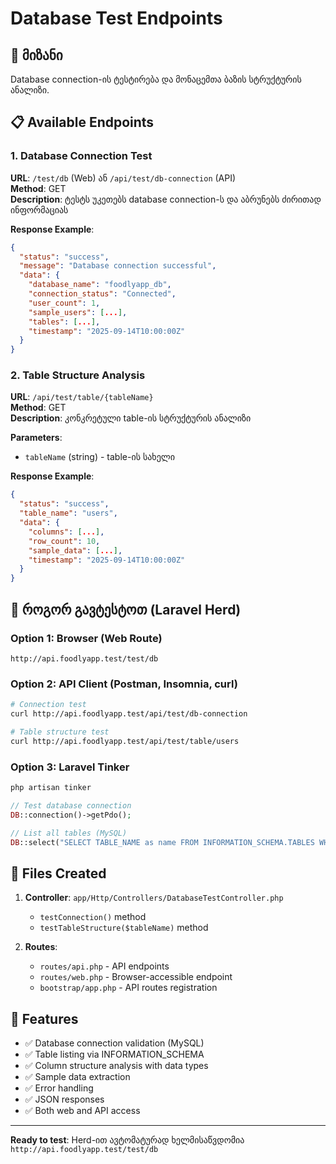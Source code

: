 # Database Test Endpoints

## 🎯 მიზანი
Database connection-ის ტესტირება და მონაცემთა ბაზის სტრუქტურის ანალიზი.

## 📋 Available Endpoints

### 1. Database Connection Test
**URL**: `/test/db` (Web) ან `/api/test/db-connection` (API)  
**Method**: GET  
**Description**: ტესტს უკეთებს database connection-ს და აბრუნებს ძირითად ინფორმაციას

**Response Example**:
```json
{
  "status": "success",
  "message": "Database connection successful",
  "data": {
    "database_name": "foodlyapp_db",
    "connection_status": "Connected",
    "user_count": 1,
    "sample_users": [...],
    "tables": [...],
    "timestamp": "2025-09-14T10:00:00Z"
  }
}
```

### 2. Table Structure Analysis
**URL**: `/api/test/table/{tableName}`  
**Method**: GET  
**Description**: კონკრეტული table-ის სტრუქტურის ანალიზი

**Parameters**:
- `tableName` (string) - table-ის სახელი

**Response Example**:
```json
{
  "status": "success",
  "table_name": "users",
  "data": {
    "columns": [...],
    "row_count": 10,
    "sample_data": [...],
    "timestamp": "2025-09-14T10:00:00Z"
  }
}
```

## 🚀 როგორ გავტესტოთ (Laravel Herd)

### Option 1: Browser (Web Route)
```
http://api.foodlyapp.test/test/db
```

### Option 2: API Client (Postman, Insomnia, curl)
```bash
# Connection test
curl http://api.foodlyapp.test/api/test/db-connection

# Table structure test
curl http://api.foodlyapp.test/api/test/table/users
```

### Option 3: Laravel Tinker
```php
php artisan tinker

// Test database connection
DB::connection()->getPdo();

// List all tables (MySQL)
DB::select("SELECT TABLE_NAME as name FROM INFORMATION_SCHEMA.TABLES WHERE TABLE_SCHEMA = DATABASE()");
```

## 📂 Files Created

1. **Controller**: `app/Http/Controllers/DatabaseTestController.php`
   - `testConnection()` method
   - `testTableStructure($tableName)` method

2. **Routes**: 
   - `routes/api.php` - API endpoints
   - `routes/web.php` - Browser-accessible endpoint
   - `bootstrap/app.php` - API routes registration

## 🔧 Features

- ✅ Database connection validation (MySQL)
- ✅ Table listing via INFORMATION_SCHEMA
- ✅ Column structure analysis with data types
- ✅ Sample data extraction
- ✅ Error handling
- ✅ JSON responses
- ✅ Both web and API access

---

**Ready to test**: Herd-ით ავტომატურად ხელმისაწვდომია `http://api.foodlyapp.test/test/db`